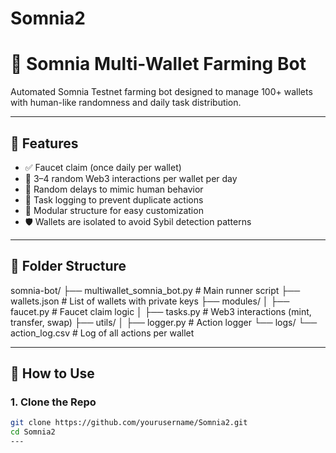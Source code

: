 # Somnia2

# 🤖 Somnia Multi-Wallet Farming Bot

Automated Somnia Testnet farming bot designed to manage 100+ wallets with human-like randomness and daily task distribution.

---

## 🔧 Features

- ✅ Faucet claim (once daily per wallet)
- 🎯 3–4 random Web3 interactions per wallet per day
- 🤖 Random delays to mimic human behavior
- 📒 Task logging to prevent duplicate actions
- 📂 Modular structure for easy customization
- 🛡️ Wallets are isolated to avoid Sybil detection patterns

---

## 📁 Folder Structure

somnia-bot/ ├── multiwallet_somnia_bot.py # Main runner script ├── wallets.json # List of wallets with private keys ├── modules/ │ ├── faucet.py # Faucet claim logic │ ├── tasks.py # Web3 interactions (mint, transfer, swap) ├── utils/ │ ├── logger.py # Action logger └── logs/ └── action_log.csv # Log of all actions per wallet


---

## 🚀 How to Use

### 1. Clone the Repo
```bash
git clone https://github.com/yourusername/Somnia2.git
cd Somnia2
---
